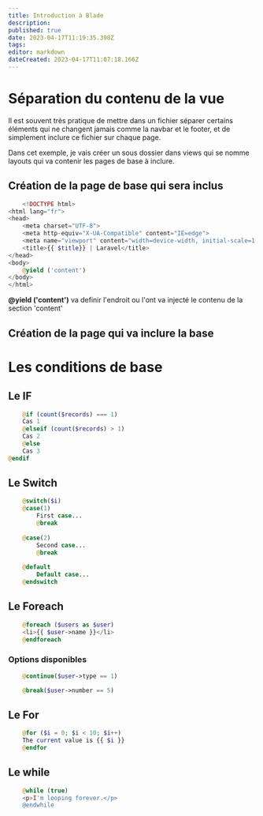```yaml
---
title: Introduction à Blade
description: 
published: true
date: 2023-04-17T11:19:35.398Z
tags: 
editor: markdown
dateCreated: 2023-04-17T11:07:18.166Z
---
```


# Séparation du contenu de la vue
Il est souvent très pratique de mettre dans un fichier séparer certains éléments qui ne changent jamais comme la navbar et le footer, et de simplement inclure ce fichier sur chaque page.

Dans cet exemple, je vais créer un sous dossier dans views qui se nomme layouts qui va contenir les pages de base à inclure.

## Création de la page de base qui sera inclus

```php
	<!DOCTYPE html>
<html lang="fr">
<head>
    <meta charset="UTF-8">
    <meta http-equiv="X-UA-Compatible" content="IE=edge">
    <meta name="viewport" content="width=device-width, initial-scale=1.0">
    <title>{{ $title}} | Laravel</title>
</head>
<body>
    @yield ('content')
</body>
</html>
```

**@yield ('content')** va definir l'endroit ou l'ont va injecté le contenu de la section 'content'

## Création de la page qui va inclure la base


# Les conditions de base
## Le IF
```php
	@if (count($records) === 1)
    Cas 1
	@elseif (count($records) > 1)
    Cas 2
	@else
    Cas 3
@endif
```

## Le Switch
```php
	@switch($i)
    @case(1)
        First case...
        @break
 
    @case(2)
        Second case...
        @break
 
    @default
        Default case...
	@endswitch
```

## Le Foreach

```php
	@foreach ($users as $user)
    <li>{{ $user->name }}</li>
	@endforeach
```

### Options disponibles

```php
	@continue($user->type == 1)
```
	
```php
	@break($user->number == 5)
```

## Le For
```php
	@for ($i = 0; $i < 10; $i++)
    The current value is {{ $i }}
	@endfor
```

## Le while
```php
	@while (true)
    <p>I'm looping forever.</p>
	@endwhile
```